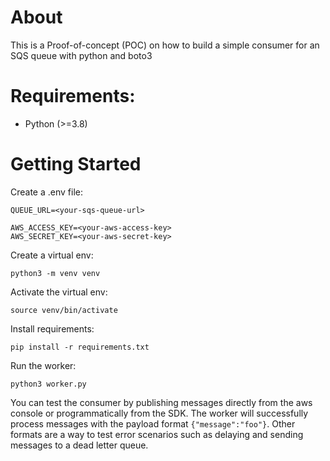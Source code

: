 # About

This is a Proof-of-concept (POC) on how to build a simple consumer for an SQS queue with python and boto3

# Requirements:

- Python (>=3.8)

# Getting Started

Create a .env file:

```
QUEUE_URL=<your-sqs-queue-url>

AWS_ACCESS_KEY=<your-aws-access-key>
AWS_SECRET_KEY=<your-aws-secret-key>

```

Create a virtual env:

```shell
python3 -m venv venv
```

Activate the virtual env:

```shell
source venv/bin/activate
```

Install requirements:

```shell
pip install -r requirements.txt
```

Run the worker:

```
python3 worker.py
```

You can test the consumer by publishing messages directly from the aws console or programmatically from the SDK. The worker will successfully process messages with the payload format `{"message":"foo"}`. Other formats are a way to test error scenarios such as delaying and sending messages to a dead letter queue.
